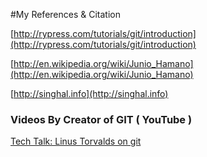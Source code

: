 #My References & Citation

[http://rypress.com/tutorials/git/introduction](http://rypress.com/tutorials/git/introduction)

[http://en.wikipedia.org/wiki/Junio_Hamano](http://en.wikipedia.org/wiki/Junio_Hamano)

[http://singhal.info](http://singhal.info)

### Videos By Creator of GIT ( YouTube )
[Tech Talk: Linus Torvalds on git](https://www.youtube.com/watch?v=4XpnKHJAok8)
